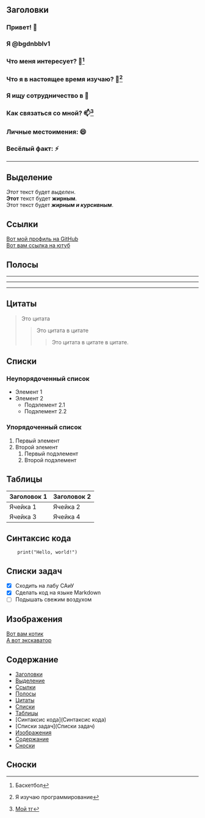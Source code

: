 ## Заголовки

### Привет! 👋  
### Я @bgdnbblv1  
### Что меня интересует? 👀[^1]  
### Что я в настоящее время изучаю? 🌱[^2]  
### Я ищу сотрудничество в 💞  
### Как связаться со мной? 📫[^3]  
### Личные местоимения: 😄  
### Весёлый факт: ⚡️  

---

## Выделение

_Этот_ текст будет *выделен*.  
__Этот__ текст будет **жирным**.  
Этот текст будет __*жирным и курсивным*__.  

## Ссылки

[Вот мой профиль на GitHub](https://github.com/bgdnbblv1)  
[Вот вам ссылка на ютуб](https://www.youtube.com/)  

## Полосы

___
***
---

## Цитаты

> Это цитата  
>> Это цитата в цитате  
>>> Это цитата в цитате в цитате.  

## Списки

### Неупорядоченный список
- Элемент 1  
- Элемент 2  
  - Подэлемент 2.1  
  - Подэлемент 2.2  

### Упорядоченный список
1. Первый элемент
2. Второй элемент
   1. Первый подэлемент
   2. Второй подэлемент

## Таблицы

| Заголовок 1 | Заголовок 2 |
|-------------|-------------|
| Ячейка 1    | Ячейка 2    |
| Ячейка 3    | Ячейка 4    |

## Синтаксис кода

```
    print("Hello, world!")
```

## Списки задач

- [X] Сходить на лабу САиУ  
- [X] Сделать код на языке Markdown  
- [ ] Подышать свежим воздухом  

## Изображения
[Вот вам котик](https://s1.1zoom.me/b5050/260/Cats_Kittens_Ginger_452265_3840x2400.jpg)  
[А вот экскаватор](https://w.forfun.com/fetch/5d/5dde48c4026adaf468bed0b8d2a1019b.jpeg)  

## Содержание
- [Заголовки](Заголовки)  
- [Выделение](Выделение)  
- [Ссылки](Ссылки)  
- [Полосы](Полосы)  
- [Цитаты](Цитаты)  
- [Списки](Списки)  
- [Таблицы](Таблицы)  
- [Синтаксис кода](Синтаксис кода)  
- [Списки задач](Списки задач)  
- [Изображения](Изображения)  
- [Содержание](Содержание)  
- [Сноски](Сноски)  

## Сноски
[^1]: Баскетбол  
[^2]: Я изучаю программирование  
[^3]: [Мой тг](https://web.telegram.org/minicanmainer)  
